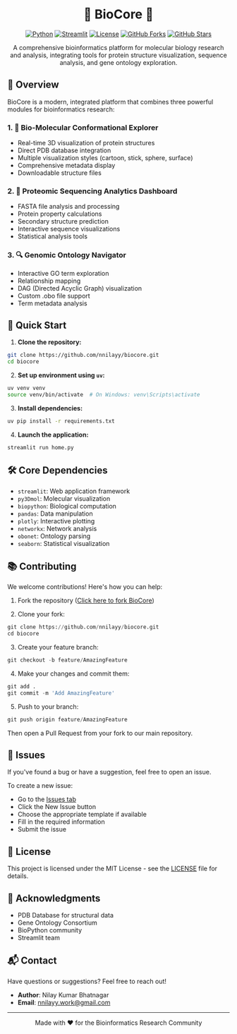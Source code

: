 <div align="center">

<h1 align="center">🧬 BioCore 🧬</h1>

[![Python](https://img.shields.io/badge/Python-3.8+-blue.svg)](https://www.python.org/downloads/)
[![Streamlit](https://img.shields.io/badge/Streamlit-1.40+-red.svg)](https://streamlit.io/)
[![License](https://img.shields.io/badge/License-MIT-green.svg)](LICENSE)
[![GitHub Forks](https://img.shields.io/github/forks/nnilayy/BioCore?style=social)](https://github.com/nnilayy/BioCore/network/members)
[![GitHub Stars](https://img.shields.io/github/stars/nnilayy/BioCore?style=social)](https://github.com/nnilayy/BioCore/stargazers)

A comprehensive bioinformatics platform for molecular biology research and analysis, integrating tools for protein structure visualization, sequence analysis, and gene ontology exploration.

<!-- <video src="https://github.com/user-attachments/assets/2d763a69-e015-4337-bdb6-6b91a0131426" controls="controls" style="max-width: 100%;">
</video> -->

</div>

## 🌟 Overview

BioCore is a modern, integrated platform that combines three powerful modules for bioinformatics research:

### 1. 🔬 Bio-Molecular Conformational Explorer
- Real-time 3D visualization of protein structures
- Direct PDB database integration
- Multiple visualization styles (cartoon, stick, sphere, surface)
- Comprehensive metadata display
- Downloadable structure files

### 2. 🧬 Proteomic Sequencing Analytics Dashboard
- FASTA file analysis and processing
- Protein property calculations
- Secondary structure prediction
- Interactive sequence visualizations
- Statistical analysis tools

### 3. 🔍 Genomic Ontology Navigator
- Interactive GO term exploration
- Relationship mapping
- DAG (Directed Acyclic Graph) visualization
- Custom .obo file support
- Term metadata analysis

## 🚀 Quick Start

1. **Clone the repository:**
```bash
git clone https://github.com/nnilayy/biocore.git
cd biocore
```

2. **Set up environment using `uv`:**
```bash
uv venv venv
source venv/bin/activate  # On Windows: venv\Scripts\activate
```

3. **Install dependencies:**
```bash
uv pip install -r requirements.txt
```

4. **Launch the application:**
```bash
streamlit run home.py
```

## 🛠️ Core Dependencies

- `streamlit`: Web application framework
- `py3Dmol`: Molecular visualization
- `biopython`: Biological computation
- `pandas`: Data manipulation
- `plotly`: Interactive plotting
- `networkx`: Network analysis
- `obonet`: Ontology parsing
- `seaborn`: Statistical visualization

## 📚 Contributing

We welcome contributions! Here's how you can help:

1. Fork the repository ([Click here to fork BioCore](https://github.com/nnilayy/BioCore/fork))

2. Clone your fork:
```python
git clone https://github.com/nnilayy/biocore.git
cd biocore
```

3. Create your feature branch:
```python
git checkout -b feature/AmazingFeature
```

4. Make your changes and commit them:
```python
git add .
git commit -m 'Add AmazingFeature'
```

5. Push to your branch:
```python
git push origin feature/AmazingFeature
```

Then open a Pull Request from your fork to our main repository.

## 🐛 Issues
If you've found a bug or have a suggestion, feel free to open an issue.

To create a new issue:

- Go to the [Issues tab](https://github.com/nnilayy/BioCore/issues)
- Click the New Issue button
- Choose the appropriate template if available
- Fill in the required information
- Submit the issue

## 📄 License

This project is licensed under the MIT License - see the [LICENSE](LICENSE) file for details.

## 🌟 Acknowledgments

- PDB Database for structural data
- Gene Ontology Consortium
- BioPython community
- Streamlit team

## 📬 Contact

Have questions or suggestions? Feel free to reach out!
- **Author**: Nilay Kumar Bhatnagar
- **Email**: nnilayy.work@gmail.com

---

<div align="center">
Made with ❤️ for the Bioinformatics Research Community
</div>
